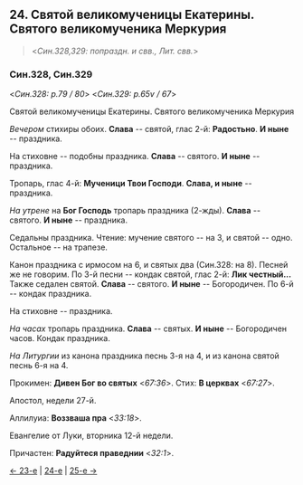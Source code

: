 
## 24. Святой великомученицы Екатерины. Святого великомученика Меркурия

> <*Син.328,329: попраздн. и свв., Лит. свв.*>

### Син.328, Син.329

<*Син.328: p.79 / 80*>
<*Син.329: p.65v / 67*>

Святой великомученицы Екатерины. 
Святого великомученика Меркурия

*Вечером* стихиры обоих.
**Слава** -- святой, глас 2-й: **Радостьно**. 
**И ныне** -- праздника.

На стиховне -- подобны праздника.
**Слава** -- святого. 
**И ныне** -- праздника.

Тропарь, глас 4-й: **Мученици Твои Господи**. 
**Слава, и ныне** -- праздника.

*На утрене* на **Бог Господь** тропарь праздника (2-жды). 
**Слава** -- святого. **И ныне** -- праздника.

Седальны праздника. 
Чтение: мучение святого -- на 3, и святой -- одно. Остальное -- на трапезе. 

Канон праздника с ирмосом на 6, и святых два (Син.328: на 8). 
Песней же не говорим. 
По 3-й песни -- кондак святой, глас 2-й: **Лик честный...**
Также седален святой. **Слава** -- святого. **И ныне** -- Богородичен. 
По 6-й -- кондак праздника. 

На стиховне -- праздника. 

*На часах* тропарь праздника. **Слава** -- святых. **И ныне** -- Богородичен часов. 
Кондак праздника. 

*На Литургии* из канона праздника песнь 3-я на 4, и из канона святой песнь 6-я на 4. 

Прокимен: **Дивен Бог во святых** <*67:36*>. 
Стих: **В церквах** <*67:27*>.

Апостол, недели 27-й.

Аллилуиа: **Воззваша пра** <*33:18*>.

Евангелие от Луки, вторника 12-й недели.

Причастен: **Радуйтеся праведнии** <*32:1*>.

[← 23-е](11_23_SAB.ru.md) | [24-е](README.md#24-й) | [25-е →](11_25_SAB.ru.md)
